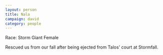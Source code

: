 ```yaml
---
layout: person
title: Nala
campaign: david
category: people
---
```


Race: Storm Giant Female

Rescued us from our fall after being ejected from Talos' court at Stormfall.